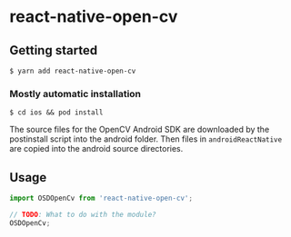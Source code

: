 # react-native-open-cv

## Getting started

`$ yarn add react-native-open-cv`

### Mostly automatic installation

`$ cd ios && pod install`

The source files for the OpenCV Android SDK are downloaded by the postinstall script into the android folder. Then files in `androidReactNative` are copied into the android source directories.

## Usage
```javascript
import OSDOpenCv from 'react-native-open-cv';

// TODO: What to do with the module?
OSDOpenCv;
```
